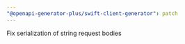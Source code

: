 ```yaml
---
"@openapi-generator-plus/swift-client-generator": patch
---
```


Fix serialization of string request bodies
